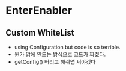 # EnterEnabler
## Custom WhiteList
- using Configuration but code is so terrible.
- 뭔가 맘에 안드는 방식으로 코드가 짜졌다.
- getConfig() 버리고 해쉬맵 써야겠다
